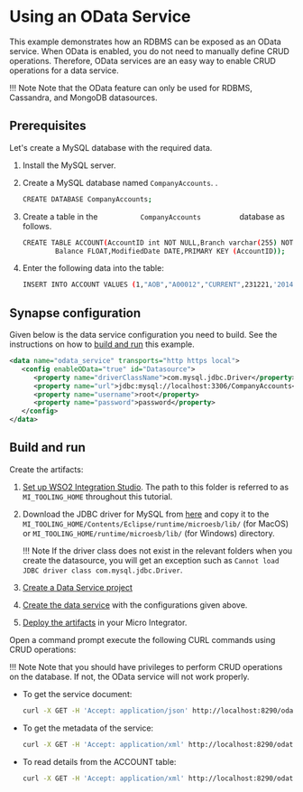 # Using an OData Service

This example demonstrates how an RDBMS can be exposed as an OData service. When OData is enabled, you do not need to manually define CRUD operations. Therefore, OData services are an easy way to enable CRUD operations for a data service.

!!! Note
    Note that the OData feature can only be used for RDBMS, Cassandra, and MongoDB datasources.

## Prerequisites

Let's create a MySQL database with the required data.

1.  Install the MySQL server.
2.  Create a MySQL database named `CompanyAccounts`.
    .  

    ```bash
    CREATE DATABASE CompanyAccounts;
    ```

3.  Create a table in the `           CompanyAccounts          `
    database as follows.

    ```bash
    CREATE TABLE ACCOUNT(AccountID int NOT NULL,Branch varchar(255) NOT NULL, AccountNumber varchar(255),AccountType ENUM('CURRENT', 'SAVINGS') NOT NULL,
            Balance FLOAT,ModifiedDate DATE,PRIMARY KEY (AccountID)); 
    ```

4.  Enter the following data into the table:  

    ```bash
    INSERT INTO ACCOUNT VALUES (1,"AOB","A00012","CURRENT",231221,'2014-12-02');
    ```

## Synapse configuration

Given below is the data service configuration you need to build. See the instructions on how to [build and run](#build-and-run) this example.

```xml
<data name="odata_service" transports="http https local">
   <config enableOData="true" id="Datasource">
      <property name="driverClassName">com.mysql.jdbc.Driver</property>
      <property name="url">jdbc:mysql://localhost:3306/CompanyAccounts</property>
      <property name="username">root</property>
      <property name="password">password</property>
   </config>
</data>
```

## Build and run

Create the artifacts:

1. [Set up WSO2 Integration Studio](../../../../develop/installing-WSO2-Integration-Studio). The path to this folder is referred to as `MI_TOOLING_HOME` throughout this tutorial.
2.  Download the JDBC driver for MySQL from [here](http://dev.mysql.com/downloads/connector/j/) and copy it to the `MI_TOOLING_HOME/Contents/Eclipse/runtime/microesb/lib/` (for MacOS) or 
`MI_TOOLING_HOME/runtime/microesb/lib/` (for Windows) directory. 

    !!! Note
        If the driver class does not exist in the relevant folders when you create the datasource, you will get an exception such as `Cannot load JDBC driver class com.mysql.jdbc.Driver`.
        
3. [Create a Data Service project](../../../../develop/creating-projects/#data-services-project)
4. [Create the data service](../../../../develop/creating-artifacts/data-services/creating-data-services) with the configurations given above.
5. [Deploy the artifacts](../../../../develop/deploy-artifacts) in your Micro Integrator.

Open a command prompt execute the following CURL commands using CRUD operations:

!!! Note
    Note that you should have privileges to perform CRUD operations on the database. If not, the OData service will not work properly.


-   To get the service document:

    ```bash
    curl -X GET -H 'Accept: application/json' http://localhost:8290/odata/odata_service/Datasource
    ```

-   To get the metadata of the service:

    ```bash
    curl -X GET -H 'Accept: application/xml' http://localhost:8290/odata/odata_service/Datasource/$metadata
    ```

-   To read details from the ACCOUNT table:

    ```bash
    curl -X GET -H 'Accept: application/xml' http://localhost:8290/odata/odata_service/Datasource/ACCOUNT
    ```